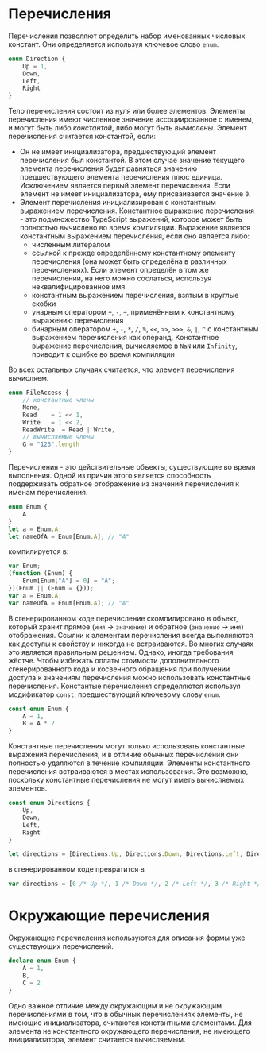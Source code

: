 # Перечисления

Перечисления позволяют определить набор именованных числовых констант. Они определяется используя ключевое слово `enum`.

```ts
enum Direction {
    Up = 1,
    Down,
    Left,
    Right
}
```

Тело перечисления состоит из нуля или более элементов. Элементы перечисления имеют численное значение ассоциированное с именем, и могут быть либо *константой*, либо могут быть *вычислены*. Элемент перечисления считается константой, если:

* Он не имеет инициализатора, предшествующий элемент перечисления был константой. В этом случае значение текущего элемента перечисления будет равняться значению предшествующего элемента перечисления плюс единица. Исключением является первый элемент перечисления. Если элемент не имеет инициализатора, ему присваивается значение `0`.
* Элемент перечисления инициализирован с константным выражением перечисления. Константное выражение перечисления - это подмножество TypeScript выражений, которое может быть полностью вычислено во время компиляции. Выражение является константным выражением перечисления, если оно является либо:
    * численным литералом
    * ссылкой к прежде определённому константному элементу перечисления (она может быть определёна в различных перечислениях). Если элемент определён в том же перечислении, на него можно сослаться, используя неквалифицированное имя.
    * константным выражением перечисления, взятым в круглые скобки
    * унарным оператором `+`, `-`, `~`, применённым к константному выражению перечисления
    * бинарным оператором `+`, `-`, `*`, `/`, `%`, `<<`, `>>`, `>>>`, `&`, `|`, `^` с константным выражением перечисления как операнд. Константное выражение перечисления, вычисляемое в `NaN` или `Infinity`, приводит к ошибке во время компиляции

Во всех остальных случаях считается, что элемент перечисления вычисляем.

```ts
enum FileAccess {
    // константные члены
    None,
    Read    = 1 << 1,
    Write   = 1 << 2,
    ReadWrite  = Read | Write,
    // вычисляемые члены
    G = "123".length
}
```

Перечисления - это действительные объекты, существующие во время выполнения. Одной из причин этого является способность поддерживать обратное отображение из значений перечисления к именам перечисления.

```ts
enum Enum {
    A
}
let a = Enum.A;
let nameOfA = Enum[Enum.A]; // "A"
```

компилируется в:

```js
var Enum;
(function (Enum) {
    Enum[Enum["A"] = 0] = "A";
})(Enum || (Enum = {}));
var a = Enum.A;
var nameOfA = Enum[Enum.A]; // "A"
```

В сгенерированном коде перечисление скомпилировано в объект, который хранит прямое (`имя` -> `значение`) и обратное (`значение` -> `имя`) отображения. Ссылки к элементам перечисления всегда выполняются как доступы к свойству и никогда не встраиваются. Во многих случаях это является правильным решением. Однако, иногда требования жёстче. Чтобы избежать оплаты стоимости дополнительного сгенерированного кода и косвенного обращения при получении доступа к значениям перечисления можно использовать константные перечисления. Константые перечисления определяются используя модификатор `const`, предшествующий ключевому слову `enum`.

```ts
const enum Enum {
    A = 1,
    B = A * 2
}
```

Константные перечисления могут только использовать константные выражения перечисления, и в отличие обычных перечислений они полностью удаляются в течение компиляции. Элементы константного перечисления встраиваются в местах использования. Это возможно, поскольку константные перечисления не могут иметь вычисляемых элементов.

```ts
const enum Directions {
    Up,
    Down,
    Left,
    Right
}

let directions = [Directions.Up, Directions.Down, Directions.Left, Directions.Right]
```

в сгенерированном коде превратится в

```js
var directions = [0 /* Up */, 1 /* Down */, 2 /* Left */, 3 /* Right */];
```

# Окружающие перечисления

Окружающие перечисления используются для описания формы уже существующих перечислений.

```ts
declare enum Enum {
    A = 1,
    B,
    C = 2
}
```

Одно важное отличие между окружающим и не окружающим перечислениями в том, что в обычных перечислениях элементы, не имеющие инициализатора, считаются константными элементами. Для элемента не константного окружающего перечисления, не имеющего инициализатора, элемент считается вычисляемым.
